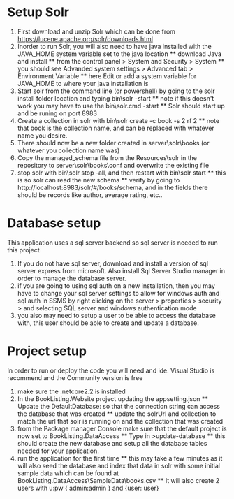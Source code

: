# Setup Solr
1. First download and unzip Solr which can be done from https://lucene.apache.org/solr/downloads.html
2. Inorder to run Solr, you will also need to have java installed with the JAVA_HOME system variable set to the java location
** download Java and install
** from the control panel > System and Security > System 
** you should see Advanded system settings > Advanced tab > Environment Variable
** here Edit or add a system variable for JAVA_HOME to where your java installation is
3. Start solr from the command line (or powershell) by going to the solr install folder location and typing bin\solr -start
** note if this doesn't work you may have to use the bin\solr.cmd -start
** Solr should start up and be runing on port 8983
4. Create a collection in solr with bin\solr create -c book -s 2 rf 2
** note that book is the collection name, and can be replaced with whatever name you desire.
5. There should now be a new folder created in server\solr\books (or whatever you collection name was)
6. Copy the managed_schema file from the Resources\solr in the repository to server\solr\books\conf and overwrite the existing file
7. stop solr with bin\solr stop -all, and then restart with bin\solr start 
** this is so solr can read the new schema
** verify by going to http://localhost:8983/solr/#/books/schema, and in the fields there should be records like author, average rating, etc..

# Database setup
This application uses a sql server backend so sql server is needed to run this project
1. If you do not have sql server, download and install a version of sql server express from microsoft. 
   Also install Sql Server Studio manager in order to manage the database server.
2.  if you are going to using sql auth on a new installation, then you may have to change your sql server settings to allow for 
   windows auth and sql auth in SSMS by right clicking on the server > properties > security > and selecting SQL server and windows authentication mode
3. you also may need to setup a user to be able to access the database with, this user should be able to create and update a database.

# Project setup
In order to run or deploy the code you will need and ide. Visual Studio is recommend and the Community version is free
1. make sure the .netcore2.2 is installed
2. In the BookListing.Website project updating the appsetting.json
** Update the DefaultDatabase: so that the connection string can access the database that was created 
** update the solrUrl and collection to match the url that solr is running on and the collection that was created
3. from the Package manager Console make sure that the default project is now set to BookListing.DataAccess
** Type in >update-database
** this should create the new database and setup all the database tables needed for your application.
4. run the application for the first time
** this may take a few minutes as it will also seed the database and index that data in solr with some initial sample data 
   which can be found at BookListing.DataAccess\SampleData\books.csv
** It will also create 2 users with u:pw { admin:admin } and {user: user}